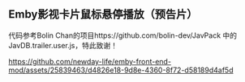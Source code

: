 ## Emby影视卡片鼠标悬停播放（预告片）


代码参考Bolin Chan的项目https://github.com/bolin-dev/JavPack 中的JavDB.trailer.user.js，特此致谢！

https://github.com/newday-life/emby-front-end-mod/assets/25839463/d4826e18-9d8e-4360-8f72-d58189d4af5d

